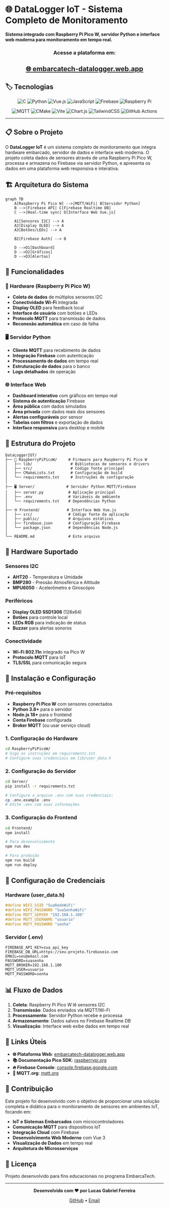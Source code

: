 # 🌐 DataLogger IoT - Sistema Completo de Monitoramento
<p><strong>Sistema integrado com Raspberry Pi Pico W, servidor Python e interface web moderna para monitoramento em tempo real.</strong></p>

<div align="center"> 

  <h3>Acesse a plataforma em:</h3>
  <h2><a href="https://embarcatech-datalogger.web.app" target="_blank">🌐 embarcatech-datalogger.web.app</a></h2>
  
</div>

## 🏷️ Tecnologias

<div align="center">

![C](https://img.shields.io/badge/c-%2300599C.svg?style=for-the-badge&logo=c&logoColor=white)
![Python](https://img.shields.io/badge/python-3670A0?style=for-the-badge&logo=python&logoColor=ffdd54)
![Vue.js](https://img.shields.io/badge/vuejs-%2335495e.svg?style=for-the-badge&logo=vuedotjs&logoColor=%234FC08D)
![JavaScript](https://img.shields.io/badge/javascript-%23323330.svg?style=for-the-badge&logo=javascript&logoColor=%23F7DF1E)
![Firebase](https://img.shields.io/badge/firebase-%23039BE5.svg?style=for-the-badge&logo=firebase)
![Raspberry Pi](https://img.shields.io/badge/-Raspberry_Pi-C51A4A?style=for-the-badge&logo=Raspberry-Pi)

![MQTT](https://img.shields.io/badge/MQTT-660066?style=for-the-badge&logo=mqtt&logoColor=white)
![CMake](https://img.shields.io/badge/CMake-%23008FBA.svg?style=for-the-badge&logo=cmake&logoColor=white)
![Vite](https://img.shields.io/badge/vite-%23646CFF.svg?style=for-the-badge&logo=vite&logoColor=white)
![Chart.js](https://img.shields.io/badge/chart.js-F5788D.svg?style=for-the-badge&logo=chart.js&logoColor=white)
![TailwindCSS](https://img.shields.io/badge/tailwindcss-%2338B2AC.svg?style=for-the-badge&logo=tailwind-css&logoColor=white)
![GitHub Actions](https://img.shields.io/badge/github%20actions-%232671E5.svg?style=for-the-badge&logo=githubactions&logoColor=white)

</div>

---

## 📋 Sobre o Projeto

O **DataLogger IoT** é um sistema completo de monitoramento que integra hardware embarcado, servidor de dados e interface web moderna. O projeto coleta dados de sensores através de uma Raspberry Pi Pico W, processa e armazena no Firebase via servidor Python, e apresenta os dados em uma plataforma web responsiva e interativa.

## 🏗️ Arquitetura do Sistema

```mermaid
graph TB
    A[Raspberry Pi Pico W] -->|MQTT/WiFi| B[Servidor Python]
    B -->|Firebase API| C[Firebase Realtime DB]
    C -->|Real-time sync| D[Interface Web Vue.js]
    
    A1[Sensores I2C] --> A
    A2[Display OLED] --> A
    A3[Botões/LEDs] --> A
    
    B2[Firebase Auth] --> B
    
    D -->D1[Dashboard]
    D -->D2[Gráficos]
    D -->D3[Alertas]
```

## 🚀 Funcionalidades

### 🔧 Hardware (Raspberry Pi Pico W)
- **Coleta de dados** de múltiplos sensores I2C
- **Conectividade Wi-Fi** integrada
- **Display OLED** para feedback local
- **Interface de usuário** com botões e LEDs
- **Protocolo MQTT** para transmissão de dados
- **Reconexão automática** em caso de falha

### 🖥️ Servidor Python
- **Cliente MQTT** para recebimento de dados
- **Integração Firebase** com autenticação
- **Processamento de dados** em tempo real
- **Estruturação de dados** para o banco
- **Logs detalhados** de operação

### 🌐 Interface Web
- **Dashboard interativo** com gráficos em tempo real
- **Sistema de autenticação** Firebase
- **Área pública** com dados simulados
- **Área privada** com dados reais dos sensores
- **Alertas configuráveis** por sensor
- **Tabelas com filtros** e exportação de dados
- **Interface responsiva** para desktop e mobile

## 📁 Estrutura do Projeto

```
DataLoggerIOT/
├── 📱 RaspberryPiPicoW/     # Firmware para Raspberry Pi Pico W
│   ├── lib/                 # Bibliotecas de sensores e drivers
│   ├── src/                 # Código fonte principal
│   ├── CMakeLists.txt       # Configuração de build
│   └── requirements.txt     # Instruções de configuração
│
├── 🖥️ Server/              # Servidor Python MQTT/Firebase
│   ├── server.py           # Aplicação principal
│   ├── .env                # Variáveis de ambiente
│   └── requirements.txt    # Dependências Python
│
├── 🌐 Frontend/            # Interface Web Vue.js
│   ├── src/                # Código fonte da aplicação
│   ├── public/             # Arquivos estáticos
│   ├── firebase.json       # Configuração Firebase
│   └── package.json        # Dependências Node.js
│
└── README.md               # Este arquivo
```

## 🔧 Hardware Suportado

### Sensores I2C
- **AHT20** - Temperatura e Umidade
- **BMP280** - Pressão Atmosférica e Altitude
- **MPU6050** - Acelerômetro e Giroscópio

### Periféricos
- **Display OLED SSD1306** (128x64)
- **Botões** para controle local
- **LEDs RGB** para indicação de status
- **Buzzer** para alertas sonoros

### Conectividade
- **Wi-Fi 802.11n** integrado na Pico W
- **Protocolo MQTT** para IoT
- **TLS/SSL** para comunicação segura

## 🚀 Instalação e Configuração

### Pré-requisitos
- **Raspberry Pi Pico W** com sensores conectados
- **Python 3.8+** para o servidor
- **Node.js 18+** para o frontend
- **Conta Firebase** configurada
- **Broker MQTT** (ou usar serviço cloud)

### 1. Configuração do Hardware

```bash
cd RaspberryPiPicoW/
# Siga as instruções em requirements.txt
# Configure suas credenciais em lib/user_data.h
```

### 2. Configuração do Servidor

```bash
cd Server/
pip install -r requirements.txt

# Configure o arquivo .env com suas credenciais:
cp .env.example .env
# Edite .env com suas informações
```

### 3. Configuração do Frontend

```bash
cd Frontend/
npm install

# Para desenvolvimento
npm run dev

# Para produção
npm run build
npm run deploy
```

## 🔐 Configuração de Credenciais

### Hardware (user_data.h)
```c
#define WIFI_SSID "SuaRedeWiFi"
#define WIFI_PASSWORD "SuaSenhaWiFi"
#define MQTT_SERVER "192.168.1.100"
#define MQTT_USERNAME "usuario"
#define MQTT_PASSWORD "senha"
```

### Servidor (.env)
```env
FIREBASE_API_KEY=sua_api_key
FIREBASE_DB_URL=https://seu-projeto.firebaseio.com
EMAIL=seu@email.com
PASSWORD=suasenha
MQTT_BROKER=192.168.1.100
MQTT_USER=usuario
MQTT_PASSWORD=senha
```

## 📊 Fluxo de Dados

1. **Coleta**: Raspberry Pi Pico W lê sensores I2C
2. **Transmissão**: Dados enviados via MQTT/Wi-Fi
3. **Processamento**: Servidor Python recebe e processa
4. **Armazenamento**: Dados salvos no Firebase Realtime DB
5. **Visualização**: Interface web exibe dados em tempo real

## 🔗 Links Úteis

- **🌐 Plataforma Web**: [embarcatech-datalogger.web.app](https://embarcatech-datalogger.web.app)
- **📚 Documentação Pico SDK**: [raspberrypi.org](https://www.raspberrypi.org/documentation/)
- **🔥 Firebase Console**: [console.firebase.google.com](https://console.firebase.google.com)
- **📡 MQTT.org**: [mqtt.org](https://mqtt.org/)

## 🤝 Contribuição

Este projeto foi desenvolvido com o objetivo de proporcionar uma solução completa e didática para o monitoramento de sensores em ambientes IoT, focando em:

- **IoT e Sistemas Embarcados** com microcontroladores
- **Comunicação MQTT** para dispositivos IoT
- **Integração Cloud** com Firebase
- **Desenvolvimento Web Moderno** com Vue 3
- **Visualização de Dados** em tempo real
- **Arquitetura de Microsserviços**

## 📄 Licença

Projeto desenvolvido para fins educacionais no programa EmbarcaTech.

---

<div align="center">
  <p><strong>Desenvolvido com ❤️ por Lucas Gabriel Ferreira</strong></p>
  <p>
    <a href="https://github.com/lgferreiracic">GitHub</a> • 
    <a href="mailto:lucas.gabriel@cepedi.org.br">Email</a>
  </p>
</div>


